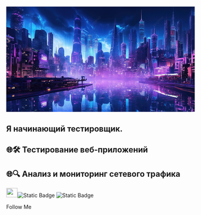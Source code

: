 ![Header](https://github.com/trudoviebudni/trudoviebudni/blob/main/assets/header.jpg)

## Я начинающий тестировщик.

## 🌐🛠️ Тестирование веб-приложений

## 🌐🔍 Анализ и мониторинг сетевого трафика
 <img src="https://www.telerik.com/favicon.ico?v=rebv1" width="30" height="25"/>![Static Badge](https://img.shields.io/badge/-Fiddler-5CE500?style=for-the-badge)
![Static Badge](https://img.shields.io/badge/-Charles-BBDDEE?style=for-the-badge&logo=charles&logoColor=141414)


Follow Me
